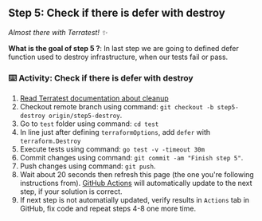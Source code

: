 <!--
  <<< Author notes: Step 5 >>>
  Start this step by acknowledging the previous step.
  Define terms and link to docs.github.com.
-->

## Step 5: Check if there is defer with destroy

_Almost there with Terratest! :sparkles:_

**What is the goal of step 5 ?**: In last step we are going to defined defer function used to destroy infrastructure, when our tests fail or pass.

### :keyboard: Activity: Check if there is defer with destroy

1. [Read Terratest documentation about cleanup](https://terratest.gruntwork.io/docs/testing-best-practices/cleanup/)
2. Checkout remote branch using command: ``git checkout -b step5-destroy origin/step5-destroy``.
3. Go to ``test`` folder using command: ``cd test``
4. In line just after defining ``terraformOptions``, add ``defer`` with ``terraform.Destroy``
5. Execute tests using command: ``go test -v -timeout 30m``
6. Commit changes using command: ``git commit -am "Finish step 5"``.
7. Push changes using command: ``git push``.
8. Wait about 20 seconds then refresh this page (the one you're following instructions from). [GitHub Actions](https://docs.github.com/en/actions) will automatically update to the next step, if your solution is correct. 
9. If next step is not automatially updated, verify results in ``Actions`` tab in GitHub, fix code and repeat steps 4-8 one more time.
